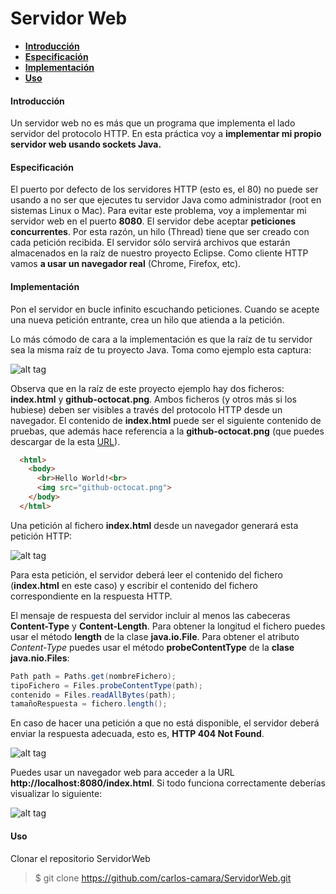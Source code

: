 Servidor Web
======================



  
  - [__Introducción__](#introducción)
  - [__Especificación__](#especificación)
  - [__Implementación__](#implementación )
  - [__Uso__](#uso)
  
 


#### Introducción 

Un servidor web no es más que un programa que implementa el lado servidor del protocolo
HTTP. En esta práctica voy a **implementar mi propio servidor web usando sockets
Java.**


#### Especificación 

El puerto por defecto de los servidores HTTP (esto es, el 80) no puede ser usando a no ser que
ejecutes tu servidor Java como administrador (root en sistemas Linux o Mac). Para evitar este
problema, voy a implementar mi servidor web en el puerto **8080**.
El servidor debe aceptar **peticiones concurrentes**. Por esta razón, un hilo (Thread)
tiene que ser creado con cada petición recibida. El servidor sólo servirá archivos que
estarán almacenados en la raíz de nuestro proyecto Eclipse. Como cliente HTTP vamos **a usar
un navegador real** (Chrome, Firefox, etc).


#### Implementación 

Pon el servidor en bucle infinito escuchando peticiones. Cuando se acepte una nueva
petición entrante, crea un hilo que atienda a la petición.

Lo más cómodo de cara a la implementación es que la raíz de tu servidor sea la misma raíz
de tu proyecto Java. Toma como ejemplo esta captura:

![alt tag](https://github.com/carlos-camara/ServidorWeb/blob/master/Imagenes/fotoProyecto.PNG)

Observa que en la raíz de este proyecto ejemplo hay dos ficheros: **index.html** y
**github-octocat.png**. Ambos ficheros (y otros más si los hubiese) deben ser visibles a través
del protocolo HTTP desde un navegador.
El contenido de **index.html** puede ser el siguiente contenido de pruebas, que además
hace referencia a la **github-octocat.png** (que puedes descargar de la esta [URL](https://www.google.es/search?q=github&rlz=1C1FWBB_enES657ES657&source=lnms&tbm=isch&sa=X&ved=0ahUKEwj6weTYjePQAhXJfxoKHdRDCzIQ_AUICCgB&biw=1093&bih=518#imgrc=KKYZyyfNJdIycM%3A)).

```html
  <html>
    <body>
      <br>Hello World!<br>
      <img src="github-octocat.png">
    </body>
  </html>
```

Una petición al fichero **index.html** desde un navegador generará esta petición HTTP:

![alt tag](https://github.com/carlos-camara/ServidorWeb/blob/master/Imagenes/peticion.PNG)

Para esta petición, el servidor deberá leer el contenido del fichero (**index.html** en este
caso) y escribir el contenido del fichero correspondiente en la respuesta HTTP.

El mensaje de respuesta del servidor incluir al menos las cabeceras **Content-Type** y
**Content-Length**. Para obtener la longitud el fichero puedes usar el método **length**
de la clase **java.io.File**. Para obtener el atributo *Content-Type* puedes usar el
método **probeContentType** de la **clase java.nio.Files**:

```java
Path path = Paths.get(nombreFichero);
tipoFichero = Files.probeContentType(path);
contenido = Files.readAllBytes(path);
tamañoRespuesta = fichero.length();
```


En caso de hacer una petición a que no está disponible, el servidor deberá enviar la
respuesta adecuada, esto es, **HTTP 404 Not Found**.

![alt tag](https://github.com/carlos-camara/ServidorWeb/blob/master/Imagenes/notFound.PNG)

Puedes usar un navegador web para acceder a la URL **http://localhost:8080/index.html**. Si
todo funciona correctamente deberías visualizar lo siguiente:

![alt tag](https://github.com/carlos-camara/ServidorWeb/blob/master/Imagenes/resultadoFinal.PNG)



#### Uso 
Clonar el repositorio ServidorWeb
 >$ git clone https://github.com/carlos-camara/ServidorWeb.git
 

